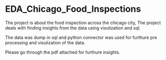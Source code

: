 # EDA_Chicago_Food_Inspections

The project is about the food inspection across the chicago city, The project deals with finding insights from the data using visulization and sql.

The data was dump in sql and python connector was used for furthure pre processing and visulization of the data.

Please go through the pdf attached for furthure insights.

